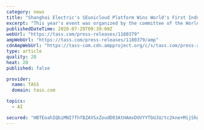 ```yaml
---
category: news
title: "Shanghai Electric's SEunicloud Platform Wins World's First Industrial Intelligence Award"
excerpt: "This year's event was organized by the committee of the World Artificial Intelligence Congress and co-hosted by the China Institute of Information and Communication and the Industrial Internet ..."
publishedDateTime: 2020-07-20T09:39:00Z
webUrl: "https://tass.com/press-releases/1180379"
ampWebUrl: "https://tass.com/press-releases/1180379/amp"
cdnAmpWebUrl: "https://tass-com.cdn.ampproject.org/c/s/tass.com/press-releases/1180379/amp"
type: article
quality: 28
heat: 28
published: false

provider:
  name: TASS
  domain: tass.com

topics:
  - AI

secured: "HBTEoahIQbiMNI7fhfBZAVSxZoudD03AtHAmxDUVYYTbUJU/tc2kne+MijShgJA8oJSzQDwEWR8kxHswOsSGkTeLJ74hXD8Xbi36OnANif6C5ZV0FKdiOuaItayEDf7kfVUWJjddpPu/58h9Rmi4Mg5MKg3ok5z1R1k4cZZWJ8GGWXEzCJdQprvRAh3oVjb+2dwbkHbexHZBLf1CyPLaUl4Q/rc02+IRyyBt1K34okcyAUC0gODjaGptoXxuipmAwedlqhY2CBM7TSCDjRLFFOjHmD7Za9HFidTAZUbkHOOQ7p0vZOaGgAaqKui5DyqfrddLyy7CsDrig3Fr9qjIug==;xd3WSVKoGTX1ttL3pQMfTA=="
---
```


